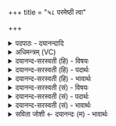 +++
title = "५८ परमेष्ठी त्वा"

+++
<details><summary>पदपाठः - दयानन्दादि</summary>

प॒र॒मे॒ष्ठी। प॒र॒मे॒स्थीति॑ परमे॒ऽस्थी। त्वा॒। सा॒द॒य॒तु॒। दि॒वः। पृ॒ष्ठे। ज्योति॑ष्मतीम्। विश्व॑स्मै। प्रा॒णाय॑। अ॒पा॒नायेत्य॑पऽआ॒नाय॑। व्या॒नायेति॑ विऽआ॒नाय॑। विश्व॑म्। ज्योतिः॑। य॒च्छ॒। सूर्यः॑। ते॒। अधि॑पति॒रित्यधि॑ऽपतिः। तया॑। दे॒वत॑या। अ॒ङ्गि॒र॒स्वत्। ध्रु॒वा। सी॒द॒। ५८।
</details>

<details><summary>अधिमन्त्रम् (VC)</summary>

- विदुषी देवता
- परमेष्ठी ऋषिः
- भुरिग् ब्राह्मी बृहती
- मध्यमः
</details>

<details><summary>दयानन्द-सरस्वती (हि) - विषयः</summary>

स्त्री को क्या करना चाहिये, यह विषय अगले मन्त्र में कहा है ॥
</details>

<details><summary>दयानन्द-सरस्वती (हि) - पदार्थः</summary>

पदार्थान्वयभाषाः -  हे स्त्रि ! (परमेष्ठी) महान् आकाश में व्याप्त होकर स्थित परमेश्वर (ज्योतिष्मतीम्) प्रशस्त ज्ञानयुक्त (त्वा) तुझ को (दिवः) प्रकाश के (पृष्ठे) उत्तम भाग में (विश्वस्मै) सब (प्राणाय) प्राण (अपानाय) अपान और (व्यानाय) व्यान आदि की यथार्थ क्रिया होने के लिये (सादयतु) स्थित करे। तू सब स्त्रियों के लिये (विश्वम्) समस्त (ज्योतिः) ज्ञान के प्रकाश को (यच्छ) दिया कर, जिस (ते) तेरा (सूर्यः) सूर्य के समान तेजस्वी (अधिपतिः) स्वामी है, (तया) उस (देवतया) अच्छे गुणोंवाले पति के साथ वर्त्तमान (अङ्गिरस्वत्) सूर्य्य के समान (ध्रुवा) दृढ़ता से (सीद) स्थिर हो ॥५८ ॥
</details>

<details><summary>दयानन्द-सरस्वती (हि) - भावार्थः</summary>

भावार्थभाषाः -  इस मन्त्र में उपमा तथा वाचकलुप्तोपमालङ्कार हैं। जिस परमेश्वर ने जो शरद् ऋतु बनाया है, उसकी उपासनापूर्वक इस ऋतु को युक्ति से सेवन करके स्त्री-पुरुष सदा सुख बढ़ाया करें ॥५८ ॥
</details>

<details><summary>दयानन्द-सरस्वती (सं) - विषयः</summary>

स्त्रिया किं कार्यमित्याह ॥
</details>

<details><summary>दयानन्द-सरस्वती (सं) - पदार्थः</summary>

पदार्थान्वयभाषाः -  हे स्त्रि ! परमेष्ठी ज्योतिष्मतीं त्वा दिवस्पृष्ठे विश्वस्मै प्राणायापानाय व्यानाय सादयतु, त्वं विश्वं ज्योतिः सर्वाभ्यः स्त्रीभ्यो यच्छ। यस्यास्ते तव सूर्य्य इवाधिपतिरस्ति, तया देवतया सह वर्त्तमानाऽङ्गिरस्वद् ध्रुवा सीद ॥५८ ॥
</details>

<details><summary>दयानन्द-सरस्वती (सं) - भावार्थः</summary>

भावार्थभाषाः -  अत्रोपमावाचकलुप्तोपमालङ्कारौ। येन परमेश्वरेण यः शरदृतू रचितस्तस्योपासनापुरस्सरं तं युक्त्या सेवित्वा स्त्रीपुरुषाः सुखं सदा वर्धयन्तु ॥५८ ॥
</details>

<details><summary>सविता जोशी ← दयानन्दः (म) - भावार्थः</summary>

भावार्थभाषाः -  या मंत्रात उपमा व वाचकलुप्तोपमालंकार आहेत. ज्या परमेश्वराने शरद ऋतूची निर्मिती केलेली आहे त्या परमेश्वराची उपासना करून या ऋतूचे युक्तीने सेवन करावे व स्त्री - पुरुषांनी नेहमी सुख वाढवावे.
</details>